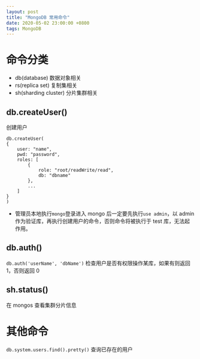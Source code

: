 ```yaml
---
layout: post
title: "MongoDB 常用命令"
date: 2020-05-02 23:00:00 +0800
tags: MongoDB
---
```


# 命令分类

- db(database) 数据对象相关
- rs(replica set) 复制集相关
- sh(sharding cluster) 分片集群相关

## db.createUser()

创建用户

```
db.createUser(
{
    user: "name",
    pwd: "password",
    roles: [
        {
            role: "root/readWrite/read",
            db: "dbname"
        },
        ...
    ]
}
)
```

- 管理员本地执行`mongo`登录进入 mongo 后一定要先执行`use admin`，以 admin 作为验证库，再执行创建用户的命令，否则命令将被执行于 test 库，无法起作用。

## db.auth()

`db.auth('userName', 'dbName')`
检查用户是否有权限操作某库，如果有则返回 1，否则返回 0

## sh.status()

在 mongos 查看集群分片信息

# 其他命令

`db.system.users.find().pretty()`
查询已存在的用户
